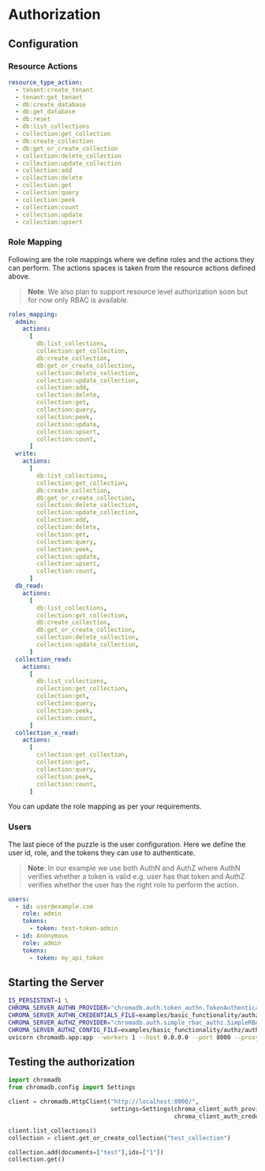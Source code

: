 # Authorization

## Configuration

### Resource Actions

```yaml
resource_type_action:
  - tenant:create_tenant
  - tenant:get_tenant
  - db:create_database
  - db:get_database
  - db:reset
  - db:list_collections
  - collection:get_collection
  - db:create_collection
  - db:get_or_create_collection
  - collection:delete_collection
  - collection:update_collection
  - collection:add
  - collection:delete
  - collection:get
  - collection:query
  - collection:peek
  - collection:count
  - collection:update
  - collection:upsert
```

### Role Mapping

Following are the role mappings where we define roles and the actions they can perform. The actions spaces is taken from the resource actions defined above.

> **Note**: We also plan to support resource level authorization soon but for now only RBAC is available.

```yaml
roles_mapping:
  admin:
    actions:
      [
        db:list_collections,
        collection:get_collection,
        db:create_collection,
        db:get_or_create_collection,
        collection:delete_collection,
        collection:update_collection,
        collection:add,
        collection:delete,
        collection:get,
        collection:query,
        collection:peek,
        collection:update,
        collection:upsert,
        collection:count,
      ]
  write:
    actions:
      [
        db:list_collections,
        collection:get_collection,
        db:create_collection,
        db:get_or_create_collection,
        collection:delete_collection,
        collection:update_collection,
        collection:add,
        collection:delete,
        collection:get,
        collection:query,
        collection:peek,
        collection:update,
        collection:upsert,
        collection:count,
      ]
  db_read:
    actions:
      [
        db:list_collections,
        collection:get_collection,
        db:create_collection,
        db:get_or_create_collection,
        collection:delete_collection,
        collection:update_collection,
      ]
  collection_read:
    actions:
      [
        db:list_collections,
        collection:get_collection,
        collection:get,
        collection:query,
        collection:peek,
        collection:count,
      ]
  collection_x_read:
    actions:
      [
        collection:get_collection,
        collection:get,
        collection:query,
        collection:peek,
        collection:count,
      ]
```

You can update the role mapping as per your requirements.

### Users

The last piece of the puzzle is the user configuration. Here we define the user id, role, and the tokens they can use to authenticate.

> **Note**: In our example we use both AuthN and AuthZ where AuthN verifies whether a token is valid e.g. user has that token and AuthZ verifies whether the user has the right role to perform the action.

```yaml
users:
  - id: user@example.com
    role: admin
    tokens:
      - token: test-token-admin
  - id: Anonymous
    role: admin
    tokens:
      - token: my_api_token
```

## Starting the Server

```bash
IS_PERSISTENT=1 \
CHROMA_SERVER_AUTHN_PROVIDER="chromadb.auth.token_authn.TokenAuthenticationServerProvider" \
CHROMA_SERVER_AUTHN_CREDENTIALS_FILE=examples/basic_functionality/authz/authz.yaml \
CHROMA_SERVER_AUTHZ_PROVIDER="chromadb.auth.simple_rbac_authz.SimpleRBACAuthorizationProvider" \
CHROMA_SERVER_AUTHZ_CONFIG_FILE=examples/basic_functionality/authz/authz.yaml \
uvicorn chromadb.app:app --workers 1 --host 0.0.0.0 --port 8000 --proxy-headers --log-config chromadb/log_config.yml --reload --timeout-keep-alive 30
```

## Testing the authorization

```python
import chromadb
from chromadb.config import Settings

client = chromadb.HttpClient("http://localhost:8000/",
                             settings=Settings(chroma_client_auth_provider="chromadb.auth.token_authn.TokenAuthClientProvider",
                                               chroma_client_auth_credentials="test-token-admin"))

client.list_collections()
collection = client.get_or_create_collection("test_collection")

collection.add(documents=["test"],ids=["1"])
collection.get()
```
